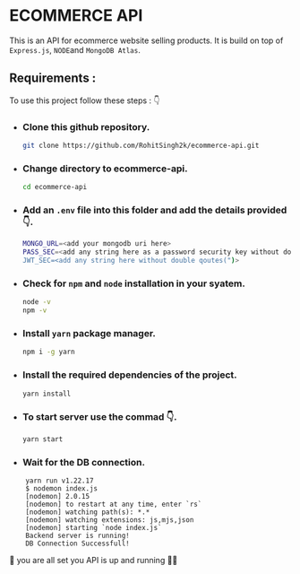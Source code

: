 # ECOMMERCE API

This is an API for ecommerce website selling products. It is build on top of `Express.js`, `NODE`and  `MongoDB Atlas`.

## Requirements :

To use this project follow these steps : 👇

- ### Clone this github repository.
    ```bash
    git clone https://github.com/RohitSingh2k/ecommerce-api.git
    ```
- ### Change directory to ecommerce-api.
    ```bash
    cd ecommerce-api
    ```
- ### Add an `.env` file into this folder and add the details provided 👇.
    ```bash
    MONGO_URL=<add your mongodb uri here>
    PASS_SEC=<add any string here as a password security key without double qoutes(")>
    JWT_SEC=<add any string here without double qoutes(")>
    ```
- ### Check for `npm` and `node` installation in your syatem.
    ```bash
    node -v
    npm -v
    ```
- ### Install `yarn` package manager.
    ```bash
    npm i -g yarn
    ```
- ### Install the required dependencies of the project.
    ```bash
    yarn install
    ```
- ### To start server use the commad 👇.
    ```bash
    yarn start
    ```
- ### Wait for the DB connection.
``` 
    yarn run v1.22.17
    $ nodemon index.js
    [nodemon] 2.0.15
    [nodemon] to restart at any time, enter `rs`
    [nodemon] watching path(s): *.*
    [nodemon] watching extensions: js,mjs,json
    [nodemon] starting `node index.js`
    Backend server is running!
    DB Connection Successfull!
```


🤩 you are all set you API is up and running 👍🏻


